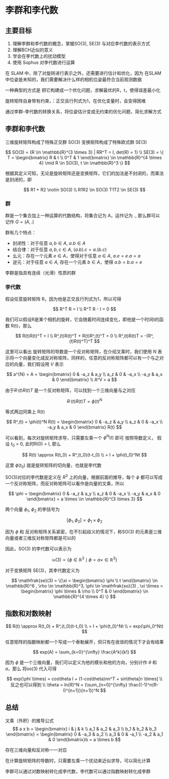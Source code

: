 # 李群和李代数

## 主要目标

1. 理解李群和李代数的概念，掌握SO(3), SE(3) 与对应李代数的表示方式
2. 理解BCH近似的意义
3. 学会在李代数上的扰动模型
4. 使用 Sophus 对李代数进行运算

在 SLAM 中，除了对旋转进行表示之外，还需要进行估计和优化，因为 在SLAM中位姿是未知的，我们需要解决什么样的相机位姿最符合当前观测数据

一种典型的方式是 把它构建成一个优化问题，求解最优的R，t，使得误差最小化

旋转矩阵自身带有约束，：正交且行列式为1，在优化变量时，会变得困难

通过李群-李代数的转换关系，将位姿估计变成无约束的优化问题，简化求解方式

## 李群和李代数

三维旋转矩阵构成了特殊正交群 SO(3)
变换矩阵构成了特殊欧式群 SE(3)

$$
SO(3) = {R \in \mathbb{R}^{3 \times 3} | RR^T = I, det(R) = 1} \\
SE(3) = \{ T = \begin{bmatrix}
R & t \\
0^T & 1
\end{bmatrix} \in \mathbb{R}^{4 \times 4} \mid R \in SO(3), t \in \mathbb{R}^3 \}
$$

根据其定义可知，无论是旋转矩阵还是变换矩阵，它们的加法是不封闭的，而乘法是封闭的，即

$$
R1 + R2 \notin SO(3) \\
R1R2 \in SO(3)  T1T2 \in SE(3)
$$

### 群

群是一个集合加上一种运算的代数结构，将集合记为 A，运作记为 ., 那么群可以记作 $G = (A, .)$

群有几个特点：

+ 封闭性：对于任意 $a, b \in A$, $a . b \in A$
+ 结合律：对于任意 $a, b, c \in A$, $(a . b) . c = a . (b . c)$
+ 幺元：存在一个元素 $e \in A$，使得对于任意 $a \in A$, $a . e = e . a = a$
+ 逆元：对于任意 $a \in A$, 存在一个元素 $b \in A$，使得 $a . b = b . a = e$

李群是指具有连续（光滑）性质的群

### 李代数

假设任意旋转矩阵 R，因为他是正交且行列式为1，所以可得

$$
R^T R = I \\
R^T R - I = 0
$$

我们可以假设R是某个相机的旋转，它会随着时间连续变化，即他是一个时间t的函数 R(t)，那么

$$
R(t)R(t)^T = I \\
R^,(t)R(t)^T + R(t)R^,(t)^T = 0 \\
R^,(t)R(t)T = -(R^,(t)R(t)^T)^T
$$

这里可以看出 旋转矩阵的导数是一个反对称矩阵，在介绍叉乘时，我们使用 $N$ 表示将一个向量变化成反对称矩阵，同样的，任意的反对称矩阵都可以有一个与之对应的向量，我们假设用 $V$ 表示

$$
a^{N} = A = \begin{bmatrix}
0 & -a_z & a_y \\
a_z & 0 & -a_x \\
-a_y & a_x & 0
\end{bmatrix} \\
A^V = a
$$

由于$R^,(t)R(t)T$ 是一个反对称矩阵，可以找到一个三维向量与之对应

$$
R^,(t)R(t)T = \phi(t)^N
$$

等式两边同乘上 R(t)

$$
R^,(t) = \phi(t)^N R(t) = \begin{bmatrix}
0 & -a_z & a_y \\
a_z & 0 & -a_x \\
-a_y & a_x & 0
\end{bmatrix} R(t)
$$

可以看到，每次对旋转矩阵求导，只需要左乘一个 $\phi^N(t)$ 即可
按照导数定义， 假设 $t_0$ = 0, 此时R(0) = I, 那么

$$
R(t) \approx R(t_0) + R^,(t_0)(t-t_0) \\
 = I + \phi(t_0)^Nt
$$

这里 $\phi(t_0)$ 就是旋转矩阵的切向量，也就是李代数

SO(3)对应的李代数是定义在 $R^3$ 上的向量，根据前面的推导，每个 $\phi$ 都可以写成一个反对称矩阵，而反对称矩阵可以看作是向量的叉乘，所以

$$
\phi = \begin{bmatrix}
0 & -a_z & a_y \\
a_z & 0 & -a_x \\
-a_y & a_x & 0
\end{bmatrix} = a \times \in \mathbb{R}^{3 \times 3}
$$

两个向量 $\phi_1$, $\phi_2$ 的李括号为

$$
[\phi_1, \phi_2] = \phi_1 \times \phi_2
$$

因为 $\phi$ 和 反对称矩阵关系紧密，在不引起歧义的情况下，称SO(3) 的元素是三维向量或者三维反对称矩阵都是可以的

因此，SO(3) 的李代数可以表示为

$$
\mathfrak{so}(3) = \{ \phi \in \mathbb{R}^3 \mid \phi = a \times \in \mathbb{R}^3 \}
$$

对于变换矩阵 SE(3)，其李代数定义为

$$
\mathfrak{se}(3) = \{\xi = \begin{bmatrix}
\phi \\
t
\end{bmatrix} \in \mathbb{R}^6 , \rho \in \mathbb{R}^3, \phi \in \mathfrak{so}(3) , \xi \times = \begin{bmatrix}
\phi \times & \rho \\
0^T & 0
\end{bmatrix} \in \mathbb{R}^{4 \times 4}
\}
$$

## 指数和对数映射

$$
R(t) \approx R(t_0) + R^,(t_0)(t-t_0) \\
 = I + \phi(t_0)^Nt \\
 = exp(\phi_0^Nt)
$$

任意矩阵的指数映射都一个写成一个泰勒展开，但只有在收敛的情况下才会有结果

$$
exp(A) = \sum_{k=0}^{\infty} \frac{A^k}{k!}
$$

因为 $\phi$ 是一个三维向量，我们可以定义为他的模长和他的方向，分别计作 $\theta$ 和 $a$，那么
将so(3) 代入可得

$$
exp(\phi \times) = cos\theta I + (1-cos\theta)nn^T + sin\theta[n \times] \\
反之也可以得到 \\
\theta = ln(R)^N = (\sum_{n=0}^{\infty} \frac{(-1)^n(R-I)^{n+1}}{n+1})^N
$$

## 总结

叉乘（外积）的推导公式
$$
a x b = \begin{bmatrix}
i & j & k \\
a_1 & a_2 & a_3 \\
b_1 & b_2 & b_3
\end{bmatrix} = \begin{bmatrix}
0 & -a_3 & a_2 \\
a_3 & 0 & -a_1 \\
-a_2 & a_1 & 0
\end{bmatrix}b = a \times b
$$

存在三维向量和反对称一一对应

在计算旋转矩阵的导数时，只需要左乘一个扰动来近似求导，可以简化计算

李群可以通过对数映射转化成李代数，李代数可以通过指数映射转化成李群
